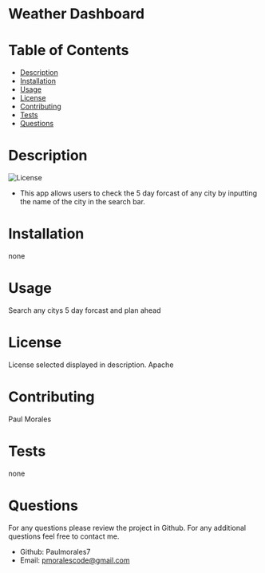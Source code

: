 # Weather Dashboard

  # Table of Contents

  - [Description](#Description)
  - [Installation](#Installation)
  - [Usage](#Usage)
  - [License](#License)
  - [Contributing](#Contributing)
  - [Tests](#Tests)
  - [Questions](#Questions)

  # Description
  ![License](https://img.shields.io/badge/License-apache-blue.svg "License Badge")
   - This app allows users to check the 5 day forcast of any city by inputting the name of the city in the 
search bar.
  # Installation
  none
  # Usage
  Search any citys 5 day forcast and plan ahead
  # License
  License selected displayed in description. 
  Apache
  # Contributing
  Paul Morales
  # Tests
  none
  # Questions
  For any questions please review the project in Github. For any additional questions feel free to contact me.
  - Github: Paulmorales7
  - Email: pmoralescode@gmail.com
